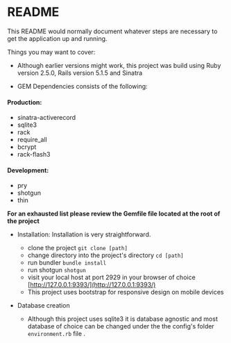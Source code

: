 # README

This README would normally document whatever steps are necessary to get the
application up and running.

Things you may want to cover:

* Although earlier versions might work, this project was build using Ruby version 2.5.0, Rails version 5.1.5 and Sinatra

* GEM Dependencies consists of the following:
 #### Production:
   * sinatra-activerecord
   * sqlite3
   * rack
   * require_all
   * bcrypt
   * rack-flash3

 #### Development:
   * pry
   * shotgun
   * thin

  **__For an exhausted list please review the Gemfile file located at the root of the project__**

* Installation:
  Installation is very straightforward.
    - clone the project ```git clone [path]```
    - change directory into the project's directory ``` cd [path] ```
    - run bundler ```bundle install```
    - run shotgun ```shotgun```
    - visit your local host at port 2929 in your browser of choice [http://127.0.0.1:9393/](http://127.0.0.1:9393/)
    * This project uses bootstrap for responsive design on mobile devices

* Database creation
  - Although this project uses sqlite3 it is database agnostic and most database of choice can be changed under the the config's folder ```environment.rb``` file .
